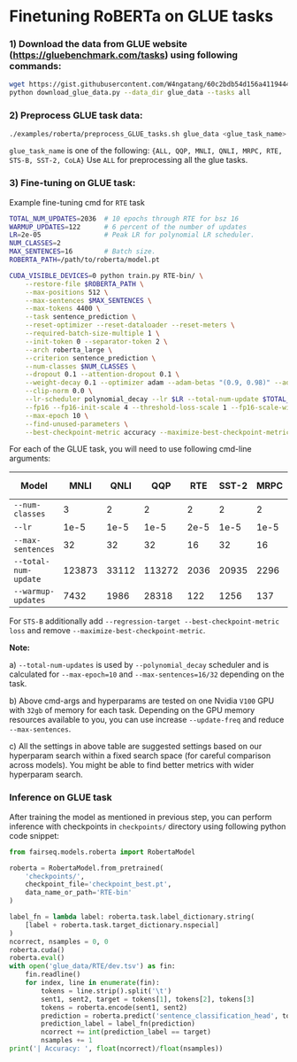 # Finetuning RoBERTa on GLUE tasks

### 1) Download the data from GLUE website (https://gluebenchmark.com/tasks) using following commands:
```bash
wget https://gist.githubusercontent.com/W4ngatang/60c2bdb54d156a41194446737ce03e2e/raw/17b8dd0d724281ed7c3b2aeeda662b92809aadd5/download_glue_data.py
python download_glue_data.py --data_dir glue_data --tasks all
```

### 2) Preprocess GLUE task data:
```bash
./examples/roberta/preprocess_GLUE_tasks.sh glue_data <glue_task_name>
```
`glue_task_name` is one of the following:
`{ALL, QQP, MNLI, QNLI, MRPC, RTE, STS-B, SST-2, CoLA}`
Use `ALL` for preprocessing all the glue tasks.

### 3) Fine-tuning on GLUE task:
Example fine-tuning cmd for `RTE` task
```bash
TOTAL_NUM_UPDATES=2036  # 10 epochs through RTE for bsz 16
WARMUP_UPDATES=122      # 6 percent of the number of updates
LR=2e-05                # Peak LR for polynomial LR scheduler.
NUM_CLASSES=2
MAX_SENTENCES=16        # Batch size.
ROBERTA_PATH=/path/to/roberta/model.pt

CUDA_VISIBLE_DEVICES=0 python train.py RTE-bin/ \
    --restore-file $ROBERTA_PATH \
    --max-positions 512 \
    --max-sentences $MAX_SENTENCES \
    --max-tokens 4400 \
    --task sentence_prediction \
    --reset-optimizer --reset-dataloader --reset-meters \
    --required-batch-size-multiple 1 \
    --init-token 0 --separator-token 2 \
    --arch roberta_large \
    --criterion sentence_prediction \
    --num-classes $NUM_CLASSES \
    --dropout 0.1 --attention-dropout 0.1 \
    --weight-decay 0.1 --optimizer adam --adam-betas "(0.9, 0.98)" --adam-eps 1e-06 \
    --clip-norm 0.0 \
    --lr-scheduler polynomial_decay --lr $LR --total-num-update $TOTAL_NUM_UPDATES --warmup-updates $WARMUP_UPDATES \
    --fp16 --fp16-init-scale 4 --threshold-loss-scale 1 --fp16-scale-window 128 \
    --max-epoch 10 \
    --find-unused-parameters \
    --best-checkpoint-metric accuracy --maximize-best-checkpoint-metric;
```

For each of the GLUE task, you will need to use following cmd-line arguments:

Model | MNLI | QNLI | QQP | RTE | SST-2 | MRPC | CoLA | STS-B
---|---|---|---|---|---|---|---|---
`--num-classes` | 3 | 2 | 2 | 2 | 2 | 2 | 2 | 1
`--lr` | 1e-5 | 1e-5 | 1e-5 | 2e-5 | 1e-5 | 1e-5 | 1e-5 | 2e-5
`--max-sentences` | 32 | 32 | 32 | 16 | 32 | 16 | 16 | 16
`--total-num-update` | 123873 | 33112 | 113272 | 2036 | 20935 | 2296 | 5336 | 3598
`--warmup-updates` | 7432 | 1986 | 28318 | 122 | 1256 | 137 | 320 | 214

For `STS-B` additionally add `--regression-target --best-checkpoint-metric loss` and remove `--maximize-best-checkpoint-metric`.

**Note:**

a) `--total-num-updates` is used by `--polynomial_decay` scheduler and is calculated for `--max-epoch=10` and `--max-sentences=16/32` depending on the task.

b) Above cmd-args and hyperparams are tested on one Nvidia `V100` GPU with `32gb` of memory for each task. Depending on the GPU memory resources available to you, you can use increase `--update-freq` and reduce `--max-sentences`.

c) All the settings in above table are suggested settings based on our hyperparam search within a fixed search space (for careful comparison across models). You might be able to find better metrics with wider hyperparam search.  

### Inference on GLUE task
After training the model as mentioned in previous step, you can perform inference with checkpoints in `checkpoints/` directory using following python code snippet:

```python
from fairseq.models.roberta import RobertaModel

roberta = RobertaModel.from_pretrained(
    'checkpoints/',
    checkpoint_file='checkpoint_best.pt',
    data_name_or_path='RTE-bin'
)

label_fn = lambda label: roberta.task.label_dictionary.string(
    [label + roberta.task.target_dictionary.nspecial]
)
ncorrect, nsamples = 0, 0
roberta.cuda()
roberta.eval()
with open('glue_data/RTE/dev.tsv') as fin:
    fin.readline()
    for index, line in enumerate(fin):
        tokens = line.strip().split('\t')
        sent1, sent2, target = tokens[1], tokens[2], tokens[3]
        tokens = roberta.encode(sent1, sent2)
        prediction = roberta.predict('sentence_classification_head', tokens).argmax().item()
        prediction_label = label_fn(prediction)
        ncorrect += int(prediction_label == target)
        nsamples += 1
print('| Accuracy: ', float(ncorrect)/float(nsamples))

```
